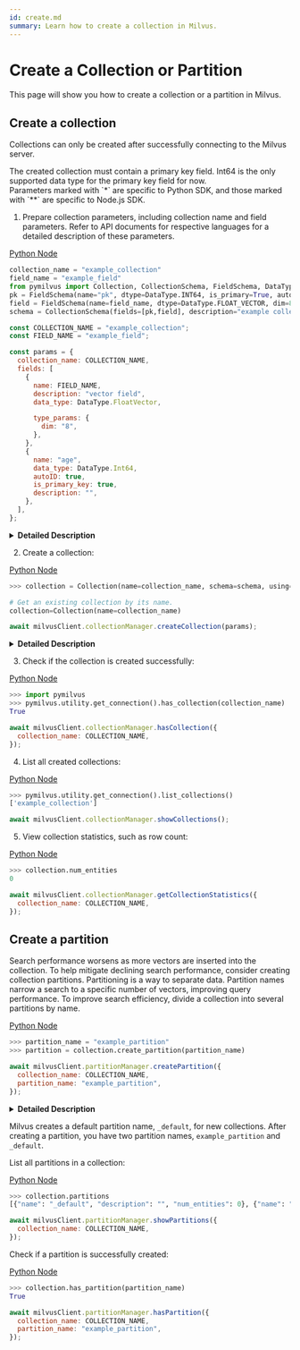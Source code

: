 ```yaml
---
id: create.md
summary: Learn how to create a collection in Milvus.
---
```


# Create a Collection or Partition

This page will show you how to create a collection or a partition in Milvus.

## Create a collection

Collections can only be created after successfully connecting to the Milvus server.

<div class="alert note">
The created collection must contain a primary key field. Int64 is the only supported data type for the primary key field for now.
</div>

<div class="alert note">
Parameters marked with `*` are specific to Python SDK, and those marked with `**` are specific to Node.js SDK.
</div>


1. Prepare collection parameters, including collection name and field parameters. Refer to API documents for respective languages for a detailed description of these parameters.

<div class="multipleCode">
  <a href="?python">Python </a>
  <a href="?javascript">Node</a>
</div>


```python
collection_name = "example_collection"
field_name = "example_field"
from pymilvus import Collection, CollectionSchema, FieldSchema, DataType
pk = FieldSchema(name="pk", dtype=DataType.INT64, is_primary=True, auto_id=True)
field = FieldSchema(name=field_name, dtype=DataType.FLOAT_VECTOR, dim=8)
schema = CollectionSchema(fields=[pk,field], description="example collection")
```

```javascript
const COLLECTION_NAME = "example_collection";
const FIELD_NAME = "example_field";

const params = {
  collection_name: COLLECTION_NAME,
  fields: [
    {
      name: FIELD_NAME,
      description: "vector field",
      data_type: DataType.FloatVector,

      type_params: {
        dim: "8",
      },
    },
    {
      name: "age",
      data_type: DataType.Int64,
      autoID: true,
      is_primary_key: true,
      description: "",
    },
  ],
};
```

<details>
  <summary><b>Detailed Description</b></summary>
<table class="params">
	<thead>
	<tr>
		<th>Parameter</td>
		<th>Description</th>
		<th>Note</th>
	</tr>
	</thead>
	<tbody>
	<tr>
		<td>collection_name</td>
		<td>Name of the collection to create</td>
		<td>Data type: String</td>
	</tr>
	<tr>
		<td>field_name</td>
		<td>Name of the field in the collection</td>
		<td>Data type: String</td>
	</tr>
	<tr>
		<td>Schema</td>
		<td>Schema used to create a collection and the fields within. Refer to <a href="field_schema.md">field schema</a> and <a href="collection_schema.md">collection schema</a> for detailed description. </td>
		<td>&nbsp;</td>
	</tr>
	<tr>
		<td>description</td>
		<td>Description of the collection</td>
		<td>Data type: String</td>
	</tr>
	</tbody>
</table>
</details>

2. Create a collection:

<div class="multipleCode">
  <a href="?python">Python </a>
  <a href="?javascript">Node</a>
</div>


```python
>>> collection = Collection(name=collection_name, schema=schema, using='default', shards_num=2)

# Get an existing collection by its name.
collection=Collection(name=collection_name)
```

```javascript
await milvusClient.collectionManager.createCollection(params);
```

<details>
  <summary><b>Detailed Description</b></summary>
<table class="params">
	<thead>
	<tr>
		<th>Parameter</td>
		<th>Description</th>
		<th>Note</th>
	</tr>
	</thead>
	<tbody>
	<tr>
		<td>using*</td>
		<td>By specifying the srever alias here, you can decide in which Milvus server you create a collection.</td>
		<td>Optional</td>
	</tr>
	<tr>
		<td>shards_num*</td>
		<td>Number of the shards for the collection to create</td>
		<td>Optional</td>
	</tr>
	</tbody>
</table>
</details>

3. Check if the collection is created successfully:

<div class="multipleCode">
  <a href="?python">Python </a>
  <a href="?javascript">Node</a>
</div>


```python
>>> import pymilvus
>>> pymilvus.utility.get_connection().has_collection(collection_name)
True
```

```javascript
await milvusClient.collectionManager.hasCollection({
  collection_name: COLLECTION_NAME,
});
```

4. List all created collections:

<div class="multipleCode">
  <a href="?python">Python </a>
  <a href="?javascript">Node</a>
</div>


```python
>>> pymilvus.utility.get_connection().list_collections()
['example_collection']
```

```javascript
await milvusClient.collectionManager.showCollections();
```

5. View collection statistics, such as row count:

<div class="multipleCode">
  <a href="?python">Python </a>
  <a href="?javascript">Node</a>
</div>


```python
>>> collection.num_entities
0
```

```javascript
await milvusClient.collectionManager.getCollectionStatistics({
  collection_name: COLLECTION_NAME,
});
```

## Create a partition

Search performance worsens as more vectors are inserted into the collection. To help mitigate declining search performance, consider creating collection partitions. Partitioning is a way to separate data. Partition names narrow a search to a specific number of vectors, improving query performance. To improve search efficiency, divide a collection into several partitions by name.

<div class="multipleCode">
  <a href="?python">Python </a>
  <a href="?javascript">Node</a>
</div>


```python
>>> partition_name = "example_partition"
>>> partition = collection.create_partition(partition_name)
```

```javascript
await milvusClient.partitionManager.createPartition({
  collection_name: COLLECTION_NAME,
  partition_name: "example_partition",
});
```

<details>
  <summary><b>Detailed Description</b></summary>
<table class="params">
	<thead>
	<tr>
		<th>Parameter</td>
		<th>Description</th>
		<th>Note</th>
	</tr>
	</thead>
	<tbody>
	<tr>
		<td>partition_name</td>
		<td>Name of the partition to create</td>
		<td>Data type: String</td>
	</tr>
	</tbody>
</table>
</details>

Milvus creates a default partition name, `_default`, for new collections. After creating a partition, you have two partition names, `example_partition` and `_default`. 

List all partitions in a collection:

<div class="multipleCode">
  <a href="?python">Python </a>
  <a href="?javascript">Node</a>
</div>


```python
>>> collection.partitions
[{"name": "_default", "description": "", "num_entities": 0}, {"name": "example_partition", "description": "", "num_entities": 0}]
```

```javascript
await milvusClient.partitionManager.showPartitions({
  collection_name: COLLECTION_NAME,
});
```

Check if a partition is successfully created:

<div class="multipleCode">
  <a href="?python">Python </a>
  <a href="?javascript">Node</a>
</div>


```python
>>> collection.has_partition(partition_name)
True
```

```javascript
await milvusClient.partitionManager.hasPartition({
  collection_name: COLLECTION_NAME,
  partition_name: "example_partition",
});
```

